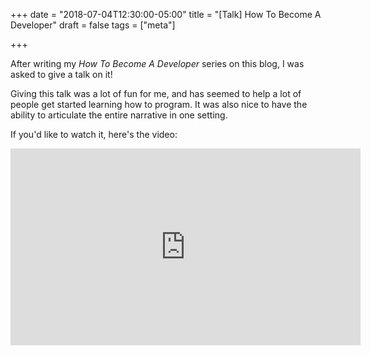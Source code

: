 +++
date = "2018-07-04T12:30:00-05:00"
title = "[Talk] How To Become A Developer"
draft = false
tags = ["meta"]

+++

After writing my _How To Become A Developer_ series on this blog, I was asked to give a talk on it!

Giving this talk was a lot of fun for me, and has seemed to help a lot of people get started learning how to program. It was also nice to have the ability to articulate the entire narrative in one setting.

If you'd like to watch it, here's the video:

<iframe width="560" height="315" src="https://www.youtube.com/embed/lo4BSraYvc8" frameborder="0" allow="autoplay; encrypted-media" allowfullscreen></iframe>

